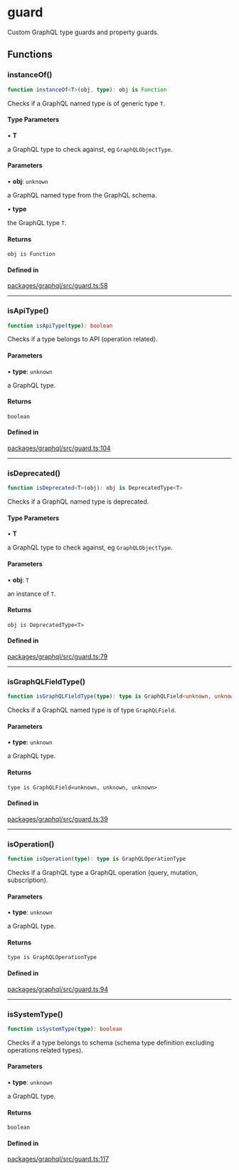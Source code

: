 # guard

Custom GraphQL type guards and property guards.

## Functions

### instanceOf()

```ts
function instanceOf<T>(obj, type): obj is Function
```

Checks if a GraphQL named type is of generic type `T`.

#### Type Parameters

• **T**

a GraphQL type to check against, eg `GraphQLObjectType`.

#### Parameters

• **obj**: `unknown`

a GraphQL named type from the GraphQL schema.

• **type**

the GraphQL type `T`.

#### Returns

`obj is Function`

#### Defined in

[packages/graphql/src/guard.ts:58](https://github.com/graphql-markdown/graphql-markdown/blob/main/packages/graphql/src/guard.ts#L58)

***

### isApiType()

```ts
function isApiType(type): boolean
```

Checks if a type belongs to API (operation related).

#### Parameters

• **type**: `unknown`

a GraphQL type.

#### Returns

`boolean`

#### Defined in

[packages/graphql/src/guard.ts:104](https://github.com/graphql-markdown/graphql-markdown/blob/main/packages/graphql/src/guard.ts#L104)

***

### isDeprecated()

```ts
function isDeprecated<T>(obj): obj is DeprecatedType<T>
```

Checks if a GraphQL named type is deprecated.

#### Type Parameters

• **T**

a GraphQL type to check against, eg `GraphQLObjectType`.

#### Parameters

• **obj**: `T`

an instance of `T`.

#### Returns

`obj is DeprecatedType<T>`

#### Defined in

[packages/graphql/src/guard.ts:79](https://github.com/graphql-markdown/graphql-markdown/blob/main/packages/graphql/src/guard.ts#L79)

***

### isGraphQLFieldType()

```ts
function isGraphQLFieldType(type): type is GraphQLField<unknown, unknown, unknown>
```

Checks if a GraphQL named type is of type `GraphQLField`.

#### Parameters

• **type**: `unknown`

a GraphQL type.

#### Returns

`type is GraphQLField<unknown, unknown, unknown>`

#### Defined in

[packages/graphql/src/guard.ts:39](https://github.com/graphql-markdown/graphql-markdown/blob/main/packages/graphql/src/guard.ts#L39)

***

### isOperation()

```ts
function isOperation(type): type is GraphQLOperationType
```

Checks if a GraphQL type a GraphQL operation (query, mutation, subscription).

#### Parameters

• **type**: `unknown`

a GraphQL type.

#### Returns

`type is GraphQLOperationType`

#### Defined in

[packages/graphql/src/guard.ts:94](https://github.com/graphql-markdown/graphql-markdown/blob/main/packages/graphql/src/guard.ts#L94)

***

### isSystemType()

```ts
function isSystemType(type): boolean
```

Checks if a type belongs to schema (schema type definition excluding operations related types).

#### Parameters

• **type**: `unknown`

a GraphQL type.

#### Returns

`boolean`

#### Defined in

[packages/graphql/src/guard.ts:117](https://github.com/graphql-markdown/graphql-markdown/blob/main/packages/graphql/src/guard.ts#L117)
